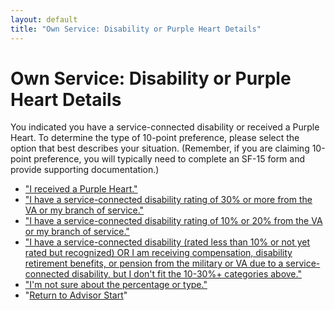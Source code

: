```yaml
---
layout: default
title: "Own Service: Disability or Purple Heart Details"
---
```


# Own Service: Disability or Purple Heart Details

You indicated you have a service-connected disability or received a Purple Heart. To determine the type of 10-point preference, please select the option that best describes your situation. (Remember, if you are claiming 10-point preference, you will typically need to complete an SF-15 form and provide supporting documentation.)

*   ["I received a Purple Heart."](./ownservice_xp_purpleheart.md)
*   ["I have a service-connected disability rating of 30% or more from the VA or my branch of service."](./ownservice_cps_details.md)
*   ["I have a service-connected disability rating of 10% or 20% from the VA or my branch of service."](./ownservice_cp_details.md)
*   ["I have a service-connected disability (rated less than 10% or not yet rated but recognized) OR I am receiving compensation, disability retirement benefits, or pension from the military or VA due to a service-connected disability, but I don't fit the 10-30%+ categories above."](./ownservice_xp_generaldisability_details.md)
*   ["I'm not sure about the percentage or type."](./ownservice_disability_clarify_sf15.md)
*   "[Return to Advisor Start](./start.md)"
